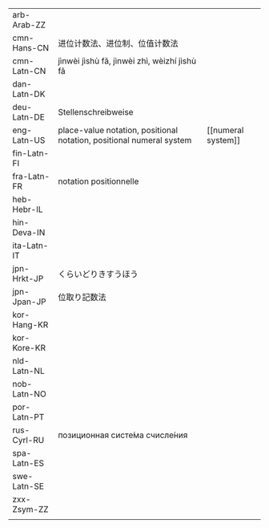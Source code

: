 | | | |
|-|-|-|
| arb-Arab-ZZ |  |  |
| cmn-Hans-CN | 进位计数法、进位制、位值计数法 |  |
| cmn-Latn-CN | jìnwèi jìshù fǎ, jìnwèi zhì, wèizhí jìshù fǎ |  |
| dan-Latn-DK |  |  |
| deu-Latn-DE | Stellenschreibweise |  |
| eng-Latn-US | place-value notation, positional notation, positional numeral system | [[numeral system]] |
| fin-Latn-FI |  |  |
| fra-Latn-FR | notation positionnelle |  |
| heb-Hebr-IL |  |  |
| hin-Deva-IN |  |  |
| ita-Latn-IT |  |  |
| jpn-Hrkt-JP | くらいどりきすうほう |  |
| jpn-Jpan-JP | 位取り記数法 |  |
| kor-Hang-KR |  |  |
| kor-Kore-KR |  |  |
| nld-Latn-NL |  |  |
| nob-Latn-NO |  |  |
| por-Latn-PT |  |  |
| rus-Cyrl-RU | позиционная систе́ма счисле́ния |  |
| spa-Latn-ES |  |  |
| swe-Latn-SE |  |  |
| zxx-Zsym-ZZ |  |  |
|  |  |  |